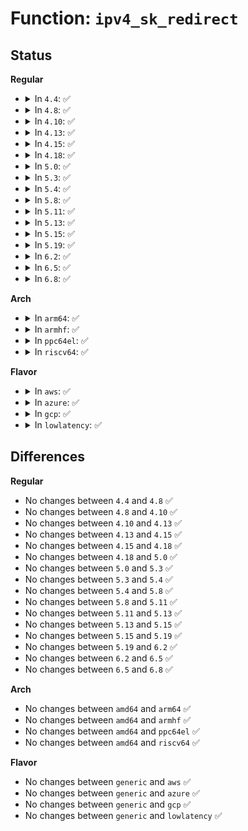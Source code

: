 # Function: <code>ipv4_sk_redirect</code>

## Status
<b>Regular</b>
<ul>
<li>
<details>
<summary>In <code>4.4</code>: ✅</summary>

```c
void ipv4_sk_redirect(struct sk_buff *skb, struct sock *sk);
```

**Collision:** Unique Global

**Inline:** No

**Transformation:** False

**Instances:**

```
In net/ipv4/route.c (ffffffff81756cf0)
Location: net/ipv4/route.c:1113
Inline: False
Direct callers:
  - net/ipv4/raw.c:raw_icmp_error
  - net/ipv4/udp.c:__udp4_lib_err
  - net/ipv4/ping.c:ping_err
```
**Symbols:**

```
ffffffff81756cf0-ffffffff81756e08: ipv4_sk_redirect (STB_GLOBAL)
```
</details>
</li>
<li>
<details>
<summary>In <code>4.8</code>: ✅</summary>

```c
void ipv4_sk_redirect(struct sk_buff *skb, struct sock *sk);
```

**Collision:** Unique Global

**Inline:** No

**Transformation:** False

**Instances:**

```
In net/ipv4/route.c (ffffffff817c2f90)
Location: net/ipv4/route.c:1119
Inline: False
Direct callers:
  - net/ipv4/raw.c:raw_icmp_error
  - net/ipv4/udp.c:__udp4_lib_err
  - net/ipv4/ping.c:ping_err
```
**Symbols:**

```
ffffffff817c2f90-ffffffff817c30a8: ipv4_sk_redirect (STB_GLOBAL)
```
</details>
</li>
<li>
<details>
<summary>In <code>4.10</code>: ✅</summary>

```c
void ipv4_sk_redirect(struct sk_buff *skb, struct sock *sk);
```

**Collision:** Unique Global

**Inline:** No

**Transformation:** False

**Instances:**

```
In net/ipv4/route.c (ffffffff817f1780)
Location: net/ipv4/route.c:1126
Inline: False
Direct callers:
  - net/ipv4/raw.c:raw_icmp_error
  - net/ipv4/udp.c:__udp4_lib_err
  - net/ipv4/ping.c:ping_err
```
**Symbols:**

```
ffffffff817f1780-ffffffff817f1823: ipv4_sk_redirect (STB_GLOBAL)
```
</details>
</li>
<li>
<details>
<summary>In <code>4.13</code>: ✅</summary>

```c
void ipv4_sk_redirect(struct sk_buff *skb, struct sock *sk);
```

**Collision:** Unique Global

**Inline:** No

**Transformation:** False

**Instances:**

```
In net/ipv4/route.c (ffffffff81813020)
Location: net/ipv4/route.c:1144
Inline: False
Direct callers:
  - net/ipv4/raw.c:raw_icmp_error
  - net/ipv4/udp.c:__udp4_lib_err
  - net/ipv4/ping.c:ping_err
```
**Symbols:**

```
ffffffff81813020-ffffffff818130b7: ipv4_sk_redirect (STB_GLOBAL)
```
</details>
</li>
<li>
<details>
<summary>In <code>4.15</code>: ✅</summary>

```c
void ipv4_sk_redirect(struct sk_buff *skb, struct sock *sk);
```

**Collision:** Unique Global

**Inline:** No

**Transformation:** False

**Instances:**

```
In net/ipv4/route.c (ffffffff81892660)
Location: net/ipv4/route.c:1151
Inline: False
Direct callers:
  - net/ipv4/raw.c:raw_icmp_error
  - net/ipv4/udp.c:__udp4_lib_err
  - net/ipv4/ping.c:ping_err
```
**Symbols:**

```
ffffffff81892660-ffffffff818926f7: ipv4_sk_redirect (STB_GLOBAL)
```
</details>
</li>
<li>
<details>
<summary>In <code>4.18</code>: ✅</summary>

```c
void ipv4_sk_redirect(struct sk_buff *skb, struct sock *sk);
```

**Collision:** Unique Global

**Inline:** No

**Transformation:** False

**Instances:**

```
In net/ipv4/route.c (ffffffff818e6620)
Location: net/ipv4/route.c:1151
Inline: False
Direct callers:
  - net/ipv4/raw.c:raw_icmp_error
  - net/ipv4/udp.c:__udp4_lib_err
  - net/ipv4/ping.c:ping_err
```
**Symbols:**

```
ffffffff818e6620-ffffffff818e66b9: ipv4_sk_redirect (STB_GLOBAL)
```
</details>
</li>
<li>
<details>
<summary>In <code>5.0</code>: ✅</summary>

```c
void ipv4_sk_redirect(struct sk_buff *skb, struct sock *sk);
```

**Collision:** Unique Global

**Inline:** No

**Transformation:** False

**Instances:**

```
In net/ipv4/route.c (ffffffff81913470)
Location: net/ipv4/route.c:1153
Inline: False
Direct callers:
  - net/ipv4/raw.c:raw_icmp_error
  - net/ipv4/udp.c:__udp4_lib_err
  - net/ipv4/ping.c:ping_err
```
**Symbols:**

```
ffffffff81913470-ffffffff81913509: ipv4_sk_redirect (STB_GLOBAL)
```
</details>
</li>
<li>
<details>
<summary>In <code>5.3</code>: ✅</summary>

```c
void ipv4_sk_redirect(struct sk_buff *skb, struct sock *sk);
```

**Collision:** Unique Global

**Inline:** No

**Transformation:** False

**Instances:**

```
In net/ipv4/route.c (ffffffff81975ab0)
Location: net/ipv4/route.c:1162
Inline: False
Direct callers:
  - net/ipv4/raw.c:raw_icmp_error
  - net/ipv4/udp.c:__udp4_lib_err
  - net/ipv4/ping.c:ping_err
```
**Symbols:**

```
ffffffff81975ab0-ffffffff81975b49: ipv4_sk_redirect (STB_GLOBAL)
```
</details>
</li>
<li>
<details>
<summary>In <code>5.4</code>: ✅</summary>

```c
void ipv4_sk_redirect(struct sk_buff *skb, struct sock *sk);
```

**Collision:** Unique Global

**Inline:** No

**Transformation:** False

**Instances:**

```
In net/ipv4/route.c (ffffffff819ac4c0)
Location: net/ipv4/route.c:1164
Inline: False
Direct callers:
  - net/ipv4/raw.c:raw_icmp_error
  - net/ipv4/udp.c:__udp4_lib_err
  - net/ipv4/ping.c:ping_err
```
**Symbols:**

```
ffffffff819ac4c0-ffffffff819ac559: ipv4_sk_redirect (STB_GLOBAL)
```
</details>
</li>
<li>
<details>
<summary>In <code>5.8</code>: ✅</summary>

```c
void ipv4_sk_redirect(struct sk_buff *skb, struct sock *sk);
```

**Collision:** Unique Global

**Inline:** No

**Transformation:** False

**Instances:**

```
In net/ipv4/route.c (ffffffff81a96380)
Location: net/ipv4/route.c:1168
Inline: False
Direct callers:
  - net/ipv4/raw.c:raw_err
  - net/ipv4/udp.c:__udp4_lib_err
  - net/ipv4/ping.c:ping_err
```
**Symbols:**

```
ffffffff81a96380-ffffffff81a964b2: ipv4_sk_redirect (STB_GLOBAL)
```
</details>
</li>
<li>
<details>
<summary>In <code>5.11</code>: ✅</summary>

```c
void ipv4_sk_redirect(struct sk_buff *skb, struct sock *sk);
```

**Collision:** Unique Global

**Inline:** No

**Transformation:** False

**Instances:**

```
In net/ipv4/route.c (ffffffff81aa0420)
Location: net/ipv4/route.c:1174
Inline: False
Direct callers:
  - net/ipv4/raw.c:raw_err
  - net/ipv4/udp.c:__udp4_lib_err
  - net/ipv4/ping.c:ping_err
```
**Symbols:**

```
ffffffff81aa0420-ffffffff81aa0552: ipv4_sk_redirect (STB_GLOBAL)
```
</details>
</li>
<li>
<details>
<summary>In <code>5.13</code>: ✅</summary>

```c
void ipv4_sk_redirect(struct sk_buff *skb, struct sock *sk);
```

**Collision:** Unique Global

**Inline:** No

**Transformation:** False

**Instances:**

```
In net/ipv4/route.c (ffffffff81a8b360)
Location: net/ipv4/route.c:1158
Inline: False
Direct callers:
  - net/ipv4/raw.c:raw_icmp_error
  - net/ipv4/udp.c:__udp4_lib_err
  - net/ipv4/ping.c:ping_err
```
**Symbols:**

```
ffffffff81a8b360-ffffffff81a8b490: ipv4_sk_redirect (STB_GLOBAL)
```
</details>
</li>
<li>
<details>
<summary>In <code>5.15</code>: ✅</summary>

```c
void ipv4_sk_redirect(struct sk_buff *skb, struct sock *sk);
```

**Collision:** Unique Global

**Inline:** No

**Transformation:** False

**Instances:**

```
In net/ipv4/route.c (ffffffff81b462a0)
Location: net/ipv4/route.c:1173
Inline: False
Direct callers:
  - net/ipv4/raw.c:raw_icmp_error
  - net/ipv4/udp.c:__udp4_lib_err
  - net/ipv4/ping.c:ping_err
```
**Symbols:**

```
ffffffff81b462a0-ffffffff81b463d0: ipv4_sk_redirect (STB_GLOBAL)
```
</details>
</li>
<li>
<details>
<summary>In <code>5.19</code>: ✅</summary>

```c
void ipv4_sk_redirect(struct sk_buff *skb, struct sock *sk);
```

**Collision:** Unique Global

**Inline:** No

**Transformation:** False

**Instances:**

```
In net/ipv4/route.c (ffffffff81cd30d0)
Location: net/ipv4/route.c:1179
Inline: False
Direct callers:
  - net/ipv4/raw.c:raw_icmp_error
  - net/ipv4/udp.c:__udp4_lib_err
  - net/ipv4/ping.c:ping_err
```
**Symbols:**

```
ffffffff81cd30d0-ffffffff81cd322e: ipv4_sk_redirect (STB_GLOBAL)
```
</details>
</li>
<li>
<details>
<summary>In <code>6.2</code>: ✅</summary>

```c
void ipv4_sk_redirect(struct sk_buff *skb, struct sock *sk);
```

**Collision:** Unique Global

**Inline:** No

**Transformation:** False

**Instances:**

```
In net/ipv4/route.c (ffffffff81e93350)
Location: net/ipv4/route.c:1179
Inline: False
Direct callers:
  - net/ipv4/raw.c:raw_icmp_error
  - net/ipv4/udp.c:__udp4_lib_err
  - net/ipv4/ping.c:ping_err
```
**Symbols:**

```
ffffffff81e93350-ffffffff81e9340b: ipv4_sk_redirect (STB_GLOBAL)
```
</details>
</li>
<li>
<details>
<summary>In <code>6.5</code>: ✅</summary>

```c
void ipv4_sk_redirect(struct sk_buff *skb, struct sock *sk);
```

**Collision:** Unique Global

**Inline:** No

**Transformation:** False

**Instances:**

```
In net/ipv4/route.c (ffffffff81ef1af0)
Location: net/ipv4/route.c:1179
Inline: False
Direct callers:
  - net/ipv4/raw.c:raw_icmp_error
  - net/ipv4/udp.c:__udp4_lib_err
  - net/ipv4/ping.c:ping_err
```
**Symbols:**

```
ffffffff81ef1af0-ffffffff81ef1bab: ipv4_sk_redirect (STB_GLOBAL)
```
</details>
</li>
<li>
<details>
<summary>In <code>6.8</code>: ✅</summary>

```c
void ipv4_sk_redirect(struct sk_buff *skb, struct sock *sk);
```

**Collision:** Unique Global

**Inline:** No

**Transformation:** False

**Instances:**

```
In net/ipv4/route.c (ffffffff81fb5c40)
Location: net/ipv4/route.c:1179
Inline: False
Direct callers:
  - net/ipv4/raw.c:raw_icmp_error
  - net/ipv4/udp.c:__udp4_lib_err
  - net/ipv4/ping.c:ping_err
```
**Symbols:**

```
ffffffff81fb5c40-ffffffff81fb5cfb: ipv4_sk_redirect (STB_GLOBAL)
```
</details>
</li>
</ul>
<b>Arch</b>
<ul>
<li>
<details>
<summary>In <code>arm64</code>: ✅</summary>

```c
void ipv4_sk_redirect(struct sk_buff *skb, struct sock *sk);
```

**Collision:** Unique Global

**Inline:** No

**Transformation:** False

**Instances:**

```
In net/ipv4/route.c (ffff800010c5c5a8)
Location: net/ipv4/route.c:1164
Inline: False
Direct callers:
  - net/ipv4/raw.c:raw_icmp_error
  - net/ipv4/udp.c:__udp4_lib_err
  - net/ipv4/ping.c:ping_err
```
**Symbols:**

```
ffff800010c5c5a8-ffff800010c5c668: ipv4_sk_redirect (STB_GLOBAL)
```
</details>
</li>
<li>
<details>
<summary>In <code>armhf</code>: ✅</summary>

```c
void ipv4_sk_redirect(struct sk_buff *skb, struct sock *sk);
```

**Collision:** Unique Global

**Inline:** No

**Transformation:** False

**Instances:**

```
In net/ipv4/route.c (c0d6bcd0)
Location: net/ipv4/route.c:1164
Inline: False
Direct callers:
  - net/ipv4/raw.c:raw_icmp_error
  - net/ipv4/udp.c:__udp4_lib_err
  - net/ipv4/ping.c:ping_err
```
**Symbols:**

```
c0d6bcd0-c0d6bd84: ipv4_sk_redirect (STB_GLOBAL)
```
</details>
</li>
<li>
<details>
<summary>In <code>ppc64el</code>: ✅</summary>

```c
void ipv4_sk_redirect(struct sk_buff *skb, struct sock *sk);
```

**Collision:** Unique Global

**Inline:** No

**Transformation:** False

**Instances:**

```
In net/ipv4/route.c (c000000000d5ea10)
Location: net/ipv4/route.c:1164
Inline: False
Direct callers:
  - net/ipv4/raw.c:raw_icmp_error
  - net/ipv4/udp.c:__udp4_lib_err
  - net/ipv4/ping.c:ping_err
```
**Symbols:**

```
c000000000d5ea10-c000000000d5eaec: ipv4_sk_redirect (STB_GLOBAL)
```
</details>
</li>
<li>
<details>
<summary>In <code>riscv64</code>: ✅</summary>

```c
void ipv4_sk_redirect(struct sk_buff *skb, struct sock *sk);
```

**Collision:** Unique Global

**Inline:** No

**Transformation:** False

**Instances:**

```
In net/ipv4/route.c (ffffffe0007c5556)
Location: net/ipv4/route.c:1164
Inline: False
Direct callers:
  - net/ipv4/raw.c:raw_icmp_error
  - net/ipv4/udp.c:__udp4_lib_err
  - net/ipv4/ping.c:ping_err
```
**Symbols:**

```
ffffffe0007c5556-ffffffe0007c55d6: ipv4_sk_redirect (STB_GLOBAL)
```
</details>
</li>
</ul>
<b>Flavor</b>
<ul>
<li>
<details>
<summary>In <code>aws</code>: ✅</summary>

```c
void ipv4_sk_redirect(struct sk_buff *skb, struct sock *sk);
```

**Collision:** Unique Global

**Inline:** No

**Transformation:** False

**Instances:**

```
In net/ipv4/route.c (ffffffff8194c330)
Location: net/ipv4/route.c:1164
Inline: False
Direct callers:
  - net/ipv4/raw.c:raw_icmp_error
  - net/ipv4/udp.c:__udp4_lib_err
  - net/ipv4/ping.c:ping_err
```
**Symbols:**

```
ffffffff8194c330-ffffffff8194c3c9: ipv4_sk_redirect (STB_GLOBAL)
```
</details>
</li>
<li>
<details>
<summary>In <code>azure</code>: ✅</summary>

```c
void ipv4_sk_redirect(struct sk_buff *skb, struct sock *sk);
```

**Collision:** Unique Global

**Inline:** No

**Transformation:** False

**Instances:**

```
In net/ipv4/route.c (ffffffff81905e20)
Location: net/ipv4/route.c:1164
Inline: False
Direct callers:
  - net/ipv4/raw.c:raw_icmp_error
  - net/ipv4/udp.c:__udp4_lib_err
  - net/ipv4/ping.c:ping_err
```
**Symbols:**

```
ffffffff81905e20-ffffffff81905eb9: ipv4_sk_redirect (STB_GLOBAL)
```
</details>
</li>
<li>
<details>
<summary>In <code>gcp</code>: ✅</summary>

```c
void ipv4_sk_redirect(struct sk_buff *skb, struct sock *sk);
```

**Collision:** Unique Global

**Inline:** No

**Transformation:** False

**Instances:**

```
In net/ipv4/route.c (ffffffff819b6b00)
Location: net/ipv4/route.c:1164
Inline: False
Direct callers:
  - net/ipv4/raw.c:raw_icmp_error
  - net/ipv4/udp.c:__udp4_lib_err
  - net/ipv4/ping.c:ping_err
```
**Symbols:**

```
ffffffff819b6b00-ffffffff819b6b99: ipv4_sk_redirect (STB_GLOBAL)
```
</details>
</li>
<li>
<details>
<summary>In <code>lowlatency</code>: ✅</summary>

```c
void ipv4_sk_redirect(struct sk_buff *skb, struct sock *sk);
```

**Collision:** Unique Global

**Inline:** No

**Transformation:** False

**Instances:**

```
In net/ipv4/route.c (ffffffff819c0370)
Location: net/ipv4/route.c:1164
Inline: False
Direct callers:
  - net/ipv4/raw.c:raw_icmp_error
  - net/ipv4/udp.c:__udp4_lib_err
  - net/ipv4/ping.c:ping_err
```
**Symbols:**

```
ffffffff819c0370-ffffffff819c0409: ipv4_sk_redirect (STB_GLOBAL)
```
</details>
</li>
</ul>

## Differences
<b>Regular</b>
<ul>
<li>
No changes between <code>4.4</code> and <code>4.8</code> ✅
</li>
<li>
No changes between <code>4.8</code> and <code>4.10</code> ✅
</li>
<li>
No changes between <code>4.10</code> and <code>4.13</code> ✅
</li>
<li>
No changes between <code>4.13</code> and <code>4.15</code> ✅
</li>
<li>
No changes between <code>4.15</code> and <code>4.18</code> ✅
</li>
<li>
No changes between <code>4.18</code> and <code>5.0</code> ✅
</li>
<li>
No changes between <code>5.0</code> and <code>5.3</code> ✅
</li>
<li>
No changes between <code>5.3</code> and <code>5.4</code> ✅
</li>
<li>
No changes between <code>5.4</code> and <code>5.8</code> ✅
</li>
<li>
No changes between <code>5.8</code> and <code>5.11</code> ✅
</li>
<li>
No changes between <code>5.11</code> and <code>5.13</code> ✅
</li>
<li>
No changes between <code>5.13</code> and <code>5.15</code> ✅
</li>
<li>
No changes between <code>5.15</code> and <code>5.19</code> ✅
</li>
<li>
No changes between <code>5.19</code> and <code>6.2</code> ✅
</li>
<li>
No changes between <code>6.2</code> and <code>6.5</code> ✅
</li>
<li>
No changes between <code>6.5</code> and <code>6.8</code> ✅
</li>
</ul>
<b>Arch</b>
<ul>
<li>
No changes between <code>amd64</code> and <code>arm64</code> ✅
</li>
<li>
No changes between <code>amd64</code> and <code>armhf</code> ✅
</li>
<li>
No changes between <code>amd64</code> and <code>ppc64el</code> ✅
</li>
<li>
No changes between <code>amd64</code> and <code>riscv64</code> ✅
</li>
</ul>
<b>Flavor</b>
<ul>
<li>
No changes between <code>generic</code> and <code>aws</code> ✅
</li>
<li>
No changes between <code>generic</code> and <code>azure</code> ✅
</li>
<li>
No changes between <code>generic</code> and <code>gcp</code> ✅
</li>
<li>
No changes between <code>generic</code> and <code>lowlatency</code> ✅
</li>
</ul>
